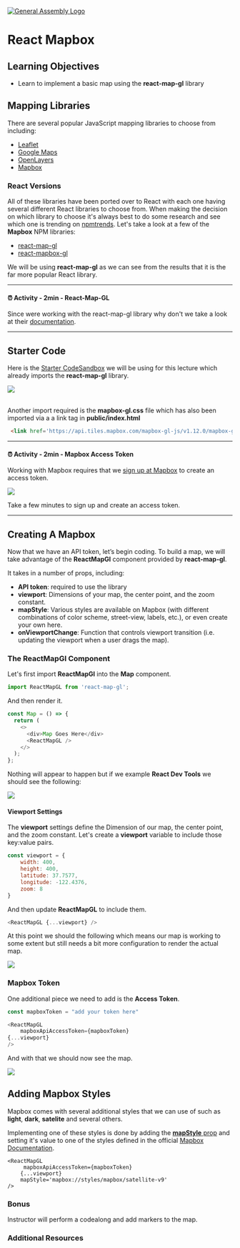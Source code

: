 [![General Assembly Logo](https://camo.githubusercontent.com/1a91b05b8f4d44b5bbfb83abac2b0996d8e26c92/687474703a2f2f692e696d6775722e636f6d2f6b6538555354712e706e67)](https://generalassemb.ly/education/web-development-immersive)

# React Mapbox

## Learning Objectives

- Learn to implement a basic map using the **react-map-gl** library


## Mapping Libraries

There are several popular JavaScript mapping libraries to choose from including:

- [Leaflet](https://leafletjs.com/)
- [Google Maps](https://cloud.google.com/maps-platform)
- [OpenLayers](https://openlayers.org/)
- [Mapbox](https://www.mapbox.com/)


### React Versions

All of these libraries have been ported over to React with each one having several different React libraries to choose from.  When making the decision on which library to choose it's always best to do some research and see which one is trending on [npmtrends](https://www.npmtrends.com/mapbox-gl-vs-react-map-gl-vs-react-mapbox-gl). Let's take a look at a few of the **Mapbox** NPM libraries:

- [react-map-gl](https://github.com/visgl/react-map-gl)
- [react-mapbox-gl](https://github.com/alex3165/react-mapbox-gl)


We will be using **react-map-gl** as we can see from the results that it is the far more popular React library. 

<hr>

#### <g-emoji class="g-emoji" alias="alarm_clock" fallback-src="https://github.githubassets.com/images/icons/emoji/unicode/23f0.png">⏰</g-emoji> Activity - 2min - React-Map-GL

Since were working with the react-map-gl library why don't we take a look at their [documentation](https://visgl.github.io/react-map-gl/).

<hr>



## Starter Code

Here is the [Starter CodeSandbox](https://codesandbox.io/s/rctr-mapbox-starter-2hden?file=/src/App.js) we will be using for this lecture which already imports the **react-map-gl** library.

<img src="https://i.imgur.com/Yj0Cozl.png">

<br>
<br>


Another import required is the **mapbox-gl.css** file which has also been imported via a a link tag in **public/index.html**

```html
 <link href='https://api.tiles.mapbox.com/mapbox-gl-js/v1.12.0/mapbox-gl.css'>
```

<hr>

#### <g-emoji class="g-emoji" alias="alarm_clock" fallback-src="https://github.githubassets.com/images/icons/emoji/unicode/23f0.png">⏰</g-emoji> Activity - 2min - Mapbox Access Token

Working with Mapbox requires that we [sign up at Mapbox](https://www.mapbox.com/) to create an access token.  

<img src="https://i.imgur.com/tgJQybC.png">

Take a few minutes to sign up and create an access token. 

<hr>

## Creating A Mapbox 

Now that we have an API token, let’s begin coding. To build a map, we will take advantage of the **ReactMapGl** component provided by **react-map-gl**. 

It takes in a number of props, including:

- **API token**: required to use the library
- **viewport**: Dimensions of your map, the center point, and the zoom constant.
- **mapStyle**: Various styles are available on Mapbox (with different combinations of color scheme, street-view, labels, etc.), or even create your own here.
- **onViewportChange**: Function that controls viewport transition (i.e. updating the viewport when a user drags the map).

### The ReactMapGl Component

Let's first import **ReactMapGl** into the **Map** component.


```js
import ReactMapGL from 'react-map-gl';
```

And then render it. 

```js
const Map = () => {
  return (
    <>
      <div>Map Goes Here</div>
      <ReactMapGL />
    </>
  );
};
```

Nothing will appear to happen but if we example **React Dev Tools** we should see the following: 

<img src="https://i.imgur.com/Br2T7qC.png">

#### Viewport Settings

The **viewport** settings define the Dimension of our map, the center point, and the zoom constant. Let's create a **viewport** variable to include those key:value pairs.

```js
const viewport = {
    width: 400,
    height: 400,
    latitude: 37.7577,
    longitude: -122.4376,
    zoom: 8
}
```

And then update **ReactMapGL** to include them. 

```js
<ReactMapGL {...viewport} />
```

At this point we should the following which means our map is working to some extent but still needs a bit more configuration to render the actual map.

<img src="https://i.imgur.com/4hh5m9g.png">

### Mapbox Token

One additional piece we need to add is the **Access Token**. 

```js
const mapboxToken = "add your token here"

<ReactMapGL 
    mapboxApiAccessToken={mapboxToken}
{...viewport} 
/>
```

And with that we should now see the map. 

<img src="https://i.imgur.com/2GmixR0.png">

## Adding Mapbox Styles 

Mapbox comes with several additional styles that we can use of such as **light**, **dark**, **satelite** and several others. 

Implementing one of these styles is done by adding the [**mapStyle** prop](https://visgl.github.io/react-map-gl/docs/api-reference/types#styling) and setting it's value to one of the styles defined in the official [Mapbox Documentation](https://docs.mapbox.com/api/maps/styles/).

```
<ReactMapGL 
     mapboxApiAccessToken={mapboxToken}
    {...viewport} 
    mapStyle='mapbox://styles/mapbox/satellite-v9'
/>
```

<!-- [Solution](https://codesandbox.io/s/rctr-mapbox-starter-8-2-21-0kfn5?file=/src/Map/index.js) -->

### Bonus

Instructor will perform a codealong and add markers to the map.  


### Additional Resources

